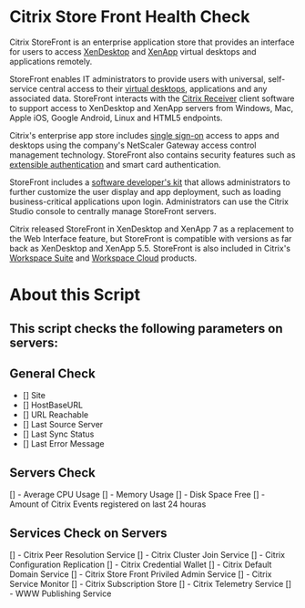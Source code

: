 # Citrix Store Front Health Check #

Citrix StoreFront is an enterprise application store that provides an interface for users to access [XenDesktop](https://searchvirtualdesktop.techtarget.com/definition/Citrix-XenDesktop) and [XenApp](https://searchvirtualdesktop.techtarget.com/definition/Citrix-XenApp) virtual desktops and applications remotely.

StoreFront enables IT administrators to provide users with universal, self-service central access to their [virtual desktops](https://searchvirtualdesktop.techtarget.com/definition/virtual-desktop), applications and any associated data. StoreFront interacts with the [Citrix Receiver](https://searchvirtualdesktop.techtarget.com/definition/Citrix-Receiver) client software to support access to XenDesktop and XenApp servers from Windows, Mac, Apple iOS, Google Android, Linux and HTML5 endpoints.

Citrix's enterprise app store includes [single sign-on](https://searchsecurity.techtarget.com/definition/single-sign-on?_gl=1*1k1v56b*_ga*MTM1NzA2MjYzMC4xNjE3MTAxNzk1*_ga_RRBYR9CGB9*MTYxODA2OTAwNi40LjAuMTYxODA2OTAwNi4w&_ga=2.177127149.979690428.1618069008-1357062630.1617101795) access to apps and desktops using the company's NetScaler Gateway access control management technology. StoreFront also contains security features such as [extensible authentication](https://searchsecurity.techtarget.com/definition/Extensible-Authentication-Protocol-EAP?_gl=1*22i4u0*_ga*MTM1NzA2MjYzMC4xNjE3MTAxNzk1*_ga_RRBYR9CGB9*MTYxODQwMzE3OC41LjAuMTYxODQwMzE4MS4w&_ga=2.220706128.979690428.1618069008-1357062630.1617101795) and smart card authentication.

StoreFront includes a [software developer's kit](https://whatis.techtarget.com/definition/software-developers-kit-SDK?_gl=1*17rrpg2*_ga*MTM1NzA2MjYzMC4xNjE3MTAxNzk1*_ga_RRBYR9CGB9*MTYxODQwMzE3OC41LjAuMTYxODQwMzE4MS4w&_ga=2.183081454.979690428.1618069008-1357062630.1617101795) that allows administrators to further customize the user display and app deployment, such as loading business-critical applications upon login. Administrators can use the Citrix Studio console to centrally manage StoreFront servers.


Citrix released StoreFront in XenDesktop and XenApp 7 as a replacement to the Web Interface feature, but StoreFront is compatible with versions as far back as XenDesktop and XenApp 5.5. StoreFront is also included in Citrix's [Workspace Suite](https://searchvirtualdesktop.techtarget.com/definition/Citrix-Workspace-Suite) and [Workspace Cloud](https://searchvirtualdesktop.techtarget.com/definition/Citrix-Workspace-Cloud) products.


# About this Script #

## This script checks the following parameters on servers: ##

## General Check
- [] Site
- [] HostBaseURL
- [] URL Reachable
- [] Last Source Server
- [] Last Sync Status
- [] Last Error Message
## Servers Check
  [] - Average CPU Usage
  [] - Memory Usage
  [] - Disk Space Free
  [] - Amount of Citrix Events registered on last 24 houras
 ## Services Check on Servers
  [] - Citrix Peer Resolution Service
  [] - Citrix Cluster Join Service
  [] - Citrix Configuration Replication
  [] - Citrix Credential Wallet
  [] - Citrix Default Domain Service
  [] - Citrix Store Front Priviled Admin Service
  [] - Citrix Service Monitor
  [] - Citrix Subscription Store
  [] - Citrix Telemetry Service
  [] - WWW Publishing Service











